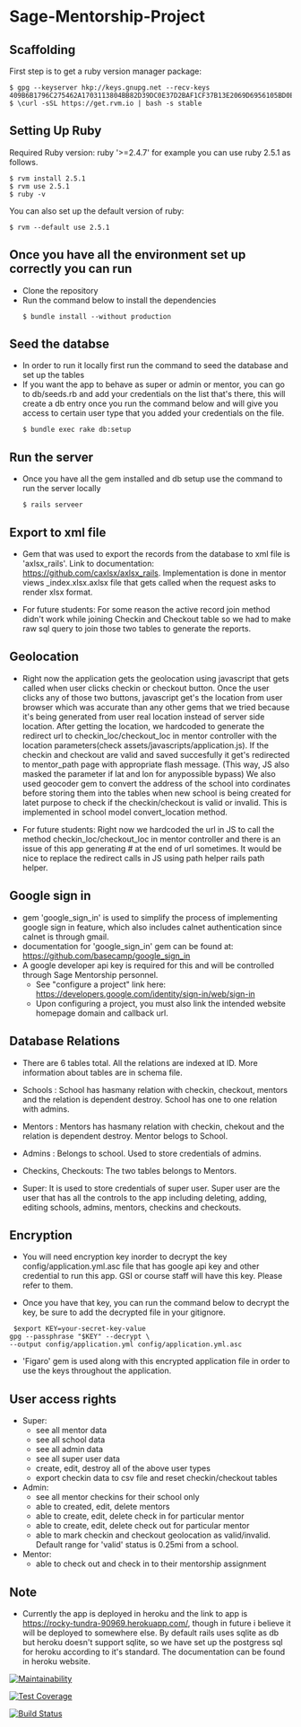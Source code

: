 # Sage-Mentorship-Project

## Scaffolding
First step is to get a ruby version manager package:
  ```
  $ gpg --keyserver hkp://keys.gnupg.net --recv-keys 409B6B1796C275462A1703113804BB82D39DC0E37D2BAF1CF37B13E2069D6956105BD0E739499BDB
  $ \curl -sSL https://get.rvm.io | bash -s stable
  ```
## Setting Up Ruby
Required Ruby version: ruby '>=2.4.7' for example you can use ruby 2.5.1 as follows.
  ```
  $ rvm install 2.5.1
  $ rvm use 2.5.1
  $ ruby -v
  ```
You can also set up the default version of ruby:
  ```
  $ rvm --default use 2.5.1
  ```
## Once you have all the environment set up correctly you can run
* Clone the repository
* Run the command below to install the dependencies 
  ```
  $ bundle install --without production
  ```
## Seed the databse
* In order to run it locally first run the command to seed the database and set up the tables
* If you want the app to behave as super or admin  or mentor, you can go to db/seeds.rb and add 
  your credentials on the list that's there, this will create a db entry once you run the command below
  and will give you access to certain user type that you added your credentials on the file.
  ```
  $ bundle exec rake db:setup
  ```
## Run the server
* Once you have all the gem installed and db setup use the command to run the server locally
  ```
  $ rails serveer
  ```
  

## Export to xml file
* Gem that was used to export the records from the database to xml file is 'axlsx_rails'.
  Link to documentation: https://github.com/caxlsx/axlsx_rails.
  Implementation is done in mentor views _index.xlsx.axlsx file that gets called when the 
  request asks to render xlsx format.

* For future students: For some reason the active record join method didn't work while joining 
  Checkin and Checkout table so we had to make raw sql query to join those two tables to generate 
  the reports.

## Geolocation
* Right now the application gets the geolocation using javascript that gets called when user clicks 
  checkin or checkout button. Once the user clicks any of those two buttons, javascript get's the 
  location from user browser which was accurate than any other gems that we tried because it's being 
  generated from user real location instead of server side location. After getting the location, 
  we hardcoded to generate the redirect url to checkin_loc/checkout_loc in mentor controller with the 
  location parameters(check assets/javascripts/application.js). If the checkin and checkout are valid 
  and saved succesfully it get's redirected to mentor_path page with appropriate flash message.
  (This way, JS also masked the parameter if lat and lon for anypossible bypass)
  We also used geocoder gem to convert the address of the school into cordinates before storing them 
  into the tables when new school is being created for latet purpose to check if the checkin/checkout 
  is valid or invalid. This is implemented in school model convert_location method.

* For future students: Right now we hardcoded the url in JS to call the method checkin_loc/checkout_loc 
  in mentor controller and there is an issue of this app generating # at the end of url sometimes. It would 
  be nice to replace the redirect calls in JS using path helper rails path helper. 

## Google sign in
* gem 'google_sign_in' is used to simplify the process of implementing google sign in feature, which also 
  includes calnet authentication since calnet is through gmail.
* documentation for 'google_sign_in' gem can be found at: https://github.com/basecamp/google_sign_in
* A google developer api key is required for this and will be controlled through Sage Mentorship personnel. 
  - See "configure a project"   link here: https://developers.google.com/identity/sign-in/web/sign-in
  - Upon configuring a project, you must also link the intended website homepage domain and callback url.

## Database Relations
* There are 6 tables total. All the relations are indexed at ID. More information about tables are in schema file.

* Schools : School has hasmany relation with checkin, checkout, mentors and the relation is dependent destroy. 
  School has one to one relation with admins.

* Mentors : Mentors has hasmany relation with checkin, chekout and the relation is dependent destroy. 
  Mentor belogs to School. 

* Admins : Belongs to school. Used to store credentials of admins.

* Checkins, Checkouts: The two tables belongs to Mentors.

* Super: It is used to store credentials of super user. Super user are the user that has all the controls to the app 
  including deleting, adding, editing schools, admins, mentors, checkins and checkouts.

## Encryption
* You will need encryption key inorder to decrypt the key config/application.yml.asc file that has google api key and other
  credential to run this app. GSI or course staff will have this key. Please refer to them.

* Once you have that key, you can run the command below to decrypt the key, be sure to add the decrypted file in your gitignore.
```
 $export KEY=your-secret-key-value 
gpg --passphrase "$KEY" --decrypt \
--output config/application.yml config/application.yml.asc
```

* 'Figaro' gem is used along with this encrypted application file in order to use the keys throughout the application.

## User access rights
* Super: 
  - see all mentor data
  - see all school data
  - see all admin data
  - see all super user data
  - create, edit, destroy all of the above user types
  - export checkin data to csv file and reset checkin/checkout tables
* Admin: 
  - see all mentor checkins for their school only
  - able to created, edit, delete mentors
  - able to create, edit, delete check in for particular mentor
  - able to create, edit, delete check out for particular mentor
  - able to mark checkin and checkout geolocation as valid/invalid. Default range for 'valid' status is 0.25mi from a school.
* Mentor:
  - able to check out and check in to their mentorship assignment
  
## Note
* Currently the app is deployed in heroku and the link to app is https://rocky-tundra-90969.herokuapp.com/, though in future 
  i believe it will be deployed to somewhere else. By default rails uses sqlite as db but heroku doesn't support sqlite, so we have
  set up the postgress sql for heroku according to it's standard. The documentation can be found in heroku website.

[![Maintainability](https://api.codeclimate.com/v1/badges/c74672e4ce0deb8f6fbf/maintainability)](https://codeclimate.com/github/Sage-Foundation-Mentorship/Sage-Mentorship-Project/maintainability)

[![Test Coverage](https://api.codeclimate.com/v1/badges/c74672e4ce0deb8f6fbf/test_coverage)](https://codeclimate.com/github/Sage-Foundation-Mentorship/Sage-Mentorship-Project/test_coverage)

[![Build Status](https://travis-ci.com/Sage-Foundation-Mentorship/Sage-Mentorship-Project.svg?branch=master)](https://travis-ci.com/Sage-Foundation-Mentorship/Sage-Mentorship-Project)
